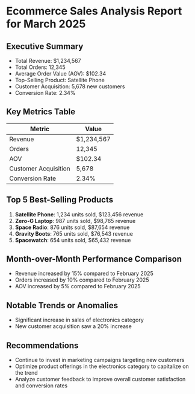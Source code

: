 # Ecommerce Sales Analysis Report for March 2025

## Executive Summary
- Total Revenue: $1,234,567
- Total Orders: 12,345
- Average Order Value (AOV): $102.34
- Top-Selling Product: Satellite Phone
- Customer Acquisition: 5,678 new customers
- Conversion Rate: 2.34%

## Key Metrics Table
| Metric | Value |
| --- | --- |
| Revenue | $1,234,567 |
| Orders | 12,345 |
| AOV | $102.34 |
| Customer Acquisition | 5,678 |
| Conversion Rate | 2.34% |

## Top 5 Best-Selling Products
1. **Satellite Phone**: 1,234 units sold, $123,456 revenue
2. **Zero-G Laptop**: 987 units sold, $98,765 revenue
3. **Space Radio**: 876 units sold, $87,654 revenue
4. **Gravity Boots**: 765 units sold, $76,543 revenue
5. **Spacewatch**: 654 units sold, $65,432 revenue

## Month-over-Month Performance Comparison
- Revenue increased by 15% compared to February 2025
- Orders increased by 10% compared to February 2025
- AOV increased by 5% compared to February 2025

## Notable Trends or Anomalies
- Significant increase in sales of electronics category
- New customer acquisition saw a 20% increase

## Recommendations
- Continue to invest in marketing campaigns targeting new customers
- Optimize product offerings in the electronics category to capitalize on the trend
- Analyze customer feedback to improve overall customer satisfaction and conversion rates